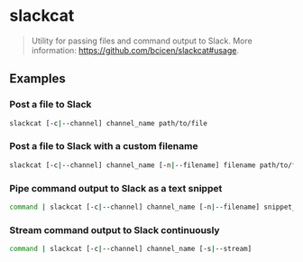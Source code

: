 # slackcat

> Utility for passing files and command output to Slack. More information: <https://github.com/bcicen/slackcat#usage>.

## Examples

### Post a file to Slack

```bash
slackcat [-c|--channel] channel_name path/to/file
```

### Post a file to Slack with a custom filename

```bash
slackcat [-c|--channel] channel_name [-n|--filename] filename path/to/file
```

### Pipe command output to Slack as a text snippet

```bash
command | slackcat [-c|--channel] channel_name [-n|--filename] snippet_name
```

### Stream command output to Slack continuously

```bash
command | slackcat [-c|--channel] channel_name [-s|--stream]
```

